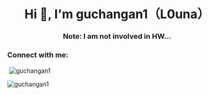<h1 align="center">Hi 👋, I'm guchangan1（L0una）</h1>
<h3 align="center">Note: I am not involved in HW...</h3>

<h3 align="left">Connect with me:</h3>
<p align="left">
</p>

<p>&nbsp;<img align="center" src="https://github-readme-stats.vercel.app/api?username=guchangan1&show_icons=true&locale=en" alt="guchangan1" /></p>

<p><img align="center" src="https://github-readme-streak-stats.herokuapp.com/?user=guchangan1&" alt="guchangan1" /></p>
